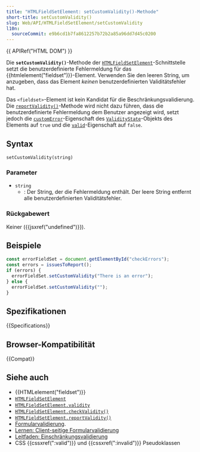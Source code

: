 ```yaml
---
title: "HTMLFieldSetElement: setCustomValidity()-Methode"
short-title: setCustomValidity()
slug: Web/API/HTMLFieldSetElement/setCustomValidity
l10n:
  sourceCommit: e9b6cd1b7fa8612257b72b2a85a96dd7d45c0200
---
```


{{ APIRef("HTML DOM") }}

Die **`setCustomValidity()`**-Methode der [`HTMLFieldSetElement`](/de/docs/Web/API/HTMLFieldSetElement)-Schnittstelle setzt die benutzerdefinierte Fehlermeldung für das {{htmlelement("fieldset")}}-Element. Verwenden Sie den leeren String, um anzugeben, dass das Element _keinen_ benutzerdefinierten Validitätsfehler hat.

Das `<fieldset>`-Element ist kein Kandidat für die Beschränkungsvalidierung. Die [`reportValidity()`](/de/docs/Web/API/HTMLFieldSetElement/reportValidity)-Methode wird nicht dazu führen, dass die benutzerdefinierte Fehlermeldung dem Benutzer angezeigt wird, setzt jedoch die [`customError`](/de/docs/Web/API/ValidityState/customError)-Eigenschaft des [`ValidityState`](/de/docs/Web/API/ValidityState)-Objekts des Elements auf `true` und die [`valid`](/de/docs/Web/API/ValidityState/valid)-Eigenschaft auf `false`.

## Syntax

```js-nolint
setCustomValidity(string)
```

### Parameter

- `string`
  - : Der String, der die Fehlermeldung enthält. Der leere String entfernt alle benutzerdefinierten Validitätsfehler.

### Rückgabewert

Keiner ({{jsxref("undefined")}}).

## Beispiele

```js
const errorFieldSet = document.getElementById("checkErrors");
const errors = issuesToReport();
if (errors) {
  errorFieldSet.setCustomValidity("There is an error");
} else {
  errorFieldSet.setCustomValidity("");
}
```

## Spezifikationen

{{Specifications}}

## Browser-Kompatibilität

{{Compat}}

## Siehe auch

- {{HTMLelement("fieldset")}}
- [`HTMLFieldSetElement`](/de/docs/Web/API/HTMLFieldSetElement)
- [`HTMLFieldSetElement.validity`](/de/docs/Web/API/HTMLFieldSetElement/validity)
- [`HTMLFieldSetElement.checkValidity()`](/de/docs/Web/API/HTMLFieldSetElement/checkValidity)
- [`HTMLFieldSetElement.reportValidity()`](/de/docs/Web/API/HTMLFieldSetElement/reportValidity)
- [Formularvalidierung](/de/docs/Web/HTML/Guides/Constraint_validation).
- [Lernen: Client-seitige Formularvalidierung](/de/docs/Learn_web_development/Extensions/Forms/Form_validation)
- [Leitfaden: Einschränkungsvalidierung](/de/docs/Web/HTML/Guides/Constraint_validation)
- CSS {{cssxref(":valid")}} und {{cssxref(":invalid")}} Pseudoklassen
